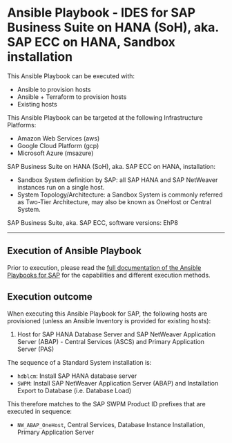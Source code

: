 # Ansible Playbook - IDES for SAP Business Suite on HANA (SoH), aka. SAP ECC on HANA, Sandbox installation

This Ansible Playbook can be executed with:
- Ansible to provision hosts
- Ansible + Terraform to provision hosts
- Existing hosts

This Ansible Playbook can be targeted at the following Infrastructure Platforms:
- Amazon Web Services (aws)
- Google Cloud Platform (gcp)
- Microsoft Azure (msazure)

SAP Business Suite on HANA (SoH), aka. SAP ECC on HANA, installation:
- Sandbox System definition by SAP: all SAP HANA and SAP NetWeaver instances run on a single host.
- System Topology/Architecture: a Sandbox System is commonly referred as Two-Tier Architecture, may also be known as OneHost or Central System.

SAP Business Suite, aka. SAP ECC, software versions:
EhP8

---

## Execution of Ansible Playbook

Prior to execution, please read the [full documentation of the Ansible Playbooks for SAP](../../docs/README.md) for the capabilities and different execution methods.

## Execution outcome

When executing this Ansible Playbook for SAP, the following hosts are provisioned (unless an Ansible Inventory is provided for existing hosts):
1. Host for SAP HANA Database Server and SAP NetWeaver Application Server (ABAP) - Central Services (ASCS) and Primary Application Server (PAS)

The sequence of a Standard System installation is:
- `hdblcm`: Install SAP HANA database server
- `SWPM`: Install SAP NetWeaver Application Server (ABAP) and Installation Export to Database (i.e. Database Load)

This therefore matches to the SAP SWPM Product ID prefixes that are executed in sequence:
- `NW_ABAP_OneHost`, Central Services, Database Instance Installation, Primary Application Server
